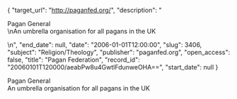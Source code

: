 {
  "target_url": "http://paganfed.org/", 
  "description": "<p>Pagan General<br />\nAn umbrella organisation for all pagans in the UK</p>\n", 
  "end_date": null, 
  "date": "2006-01-01T12:00:00", 
  "slug": 3406, 
  "subject": "Religion/Theology", 
  "publisher": "paganfed.org", 
  "open_access": false, 
  "title": "Pagan Federation", 
  "record_id": "20060101T120000/aeabPw8u4GwtlFdunweOHA==", 
  "start_date": null
}

<p>Pagan General<br />
An umbrella organisation for all pagans in the UK</p>
